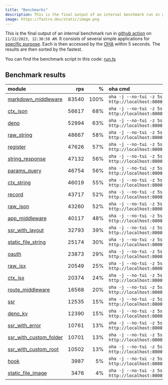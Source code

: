 ```yaml
---
title: "Benchmarks"
description: This is the final output of an internal benchmark run in github action
image: https://fastro.dev/static/image.png
---
```


This is the final output of an internal benchmark run in [github action](https://github.com/fastrodev/fastro/actions) on `11/22/2023, 12:30:58 AM`. It consists of several simple applications for [specific purpose](https://github.com/fastrodev/fastro/blob/main/deno.json). Each is then accessed by the [OHA](https://github.com/hatoo/oha) within 5 seconds. The results are then sorted by the fastest.

You can find the benchmark script in this code: [run.ts](https://github.com/fastrodev/fastro/blob/main/bench/run.ts)

## Benchmark results


| module                                                                                                     |   rps |    % | oha cmd                                                        |
| :--------------------------------------------------------------------------------------------------------- | ----: | ---: | :------------------------------------------------------------- |
| [markdown_middleware](https://github.com/fastrodev/fastro/blob/main/examples/markdown_middleware.ts)       | 83540 | 100% | `oha -j --no-tui -z 5s http://localhost:8000/hello`            |
| [ctx_json](https://github.com/fastrodev/fastro/blob/main/examples/ctx_json.ts)                             | 56617 |  68% | `oha -j --no-tui -z 5s http://localhost:8000`                  |
| [deno](https://github.com/fastrodev/fastro/blob/main/examples/deno.ts)                                     | 52994 |  63% | `oha -j --no-tui -z 5s http://localhost:8000`                  |
| [raw_string](https://github.com/fastrodev/fastro/blob/main/examples/raw_string.ts)                         | 48667 |  58% | `oha -j --no-tui -z 5s http://localhost:8000`                  |
| [register](https://github.com/fastrodev/fastro/blob/main/examples/register.ts)                             | 47626 |  57% | `oha -j --no-tui -z 5s http://localhost:8000`                  |
| [string_response](https://github.com/fastrodev/fastro/blob/main/examples/string_response.ts)               | 47132 |  56% | `oha -j --no-tui -z 5s http://localhost:8000`                  |
| [params_query](https://github.com/fastrodev/fastro/blob/main/examples/params_query.ts)                     | 46754 |  56% | `oha -j --no-tui -z 5s http://localhost:8000/agus?title=lead`  |
| [ctx_string](https://github.com/fastrodev/fastro/blob/main/examples/ctx_string.ts)                         | 46019 |  55% | `oha -j --no-tui -z 5s http://localhost:8000`                  |
| [record](https://github.com/fastrodev/fastro/blob/main/examples/record.ts)                                 | 43717 |  52% | `oha -j --no-tui -z 5s http://localhost:8000`                  |
| [raw_json](https://github.com/fastrodev/fastro/blob/main/examples/raw_json.ts)                             | 43260 |  52% | `oha -j --no-tui -z 5s http://localhost:8000`                  |
| [app_middleware](https://github.com/fastrodev/fastro/blob/main/examples/app_middleware.ts)                 | 40117 |  48% | `oha -j --no-tui -z 5s http://localhost:8000`                  |
| [ssr_with_layout](https://github.com/fastrodev/fastro/blob/main/examples/ssr_with_layout.ts)               | 32793 |  39% | `oha -j --no-tui -z 5s http://localhost:8000`                  |
| [static_file_string](https://github.com/fastrodev/fastro/blob/main/examples/static_file_string.ts)         | 25174 |  30% | `oha -j --no-tui -z 5s http://localhost:8000/static/post.css`  |
| [oauth](https://github.com/fastrodev/fastro/blob/main/examples/oauth.ts)                                   | 23873 |  29% | `oha -j --no-tui -z 5s http://localhost:8000`                  |
| [raw_jsx](https://github.com/fastrodev/fastro/blob/main/examples/raw_jsx.tsx)                              | 20549 |  25% | `oha -j --no-tui -z 5s http://localhost:8000`                  |
| [ctx_jsx](https://github.com/fastrodev/fastro/blob/main/examples/ctx_jsx.tsx)                              | 20374 |  24% | `oha -j --no-tui -z 5s http://localhost:8000`                  |
| [route_middleware](https://github.com/fastrodev/fastro/blob/main/examples/route_middleware.ts)             | 16568 |  20% | `oha -j --no-tui -z 5s http://localhost:8000`                  |
| [ssr](https://github.com/fastrodev/fastro/blob/main/examples/ssr.ts)                                       | 12535 |  15% | `oha -j --no-tui -z 5s http://localhost:8000`                  |
| [deno_kv](https://github.com/fastrodev/fastro/blob/main/examples/deno_kv.ts)                               | 12390 |  15% | `oha -j --no-tui -z 5s http://localhost:8000/user?name=john`   |
| [ssr_with_error](https://github.com/fastrodev/fastro/blob/main/examples/ssr_with_error.ts)                 | 10761 |  13% | `oha -j --no-tui -z 5s http://localhost:8000`                  |
| [ssr_with_custom_folder](https://github.com/fastrodev/fastro/blob/main/examples/ssr_with_custom_folder.ts) | 10701 |  13% | `oha -j --no-tui -z 5s http://localhost:8000`                  |
| [ssr_with_custom_root](https://github.com/fastrodev/fastro/blob/main/examples/ssr_with_custom_root.ts)     | 10502 |  13% | `oha -j --no-tui -z 5s http://localhost:8000`                  |
| [hook](https://github.com/fastrodev/fastro/blob/main/examples/hook.ts)                                     |  3987 |   5% | `oha -j --no-tui -z 5s http://localhost:8000`                  |
| [static_file_image](https://github.com/fastrodev/fastro/blob/main/examples/static_file_image.ts)           |  3476 |   4% | `oha -j --no-tui -z 5s http://localhost:8000/static/image.png` |